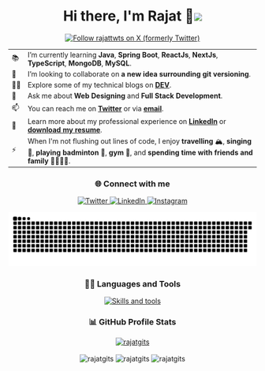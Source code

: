 <h1 align="center">Hi there, I'm Rajat 🐼<img src="https://raw.githubusercontent.com/MartinHeinz/MartinHeinz/master/wave.gif" width="30px"></h1>

<div align="center"><a href="https://twitter.com/rajattwts" target="blank"><img src="https://img.shields.io/twitter/follow/rajattwts?style=social&logo=x" alt="Follow rajattwts on X (formerly Twitter)" /></a></div>

<table border="0">
    <!-- <tr>
        <td>👔</td>
        <td>I’m currently employed at <b><a href="https://www.servicenow.com/" target="_blank">ServiceNow at Hyderabad</a></b>.</td>
    </tr> -->
    <tr>
        <td>📚</td>
        <td>I’m currently learning <b>Java</b>, <b>Spring Boot</b>, <b>ReactJs</b>, <b>NextJs</b>, <b>TypeScript</b>, <b>MongoDB</b>, <b>MySQL</b>.</td>
    </tr>
    <tr>
        <td>👯</td>
        <td>I’m looking to collaborate on <b>a new idea surrounding git versioning</b>.</td>
    </tr>
    <tr>
        <td>✍🏻</td>
        <td>Explore some of my technical blogs on <b><a href="https://dev.to/rajatblogs/" target="_blank">DEV</a></b>.</td>
    </tr>
    <tr>
        <td>💬</td>
        <td>Ask me about <b>Web Designing</b> and <b>Full Stack Development</b>.</td>
    </tr>
    <tr>
        <td>📫</td>
        <td>You can reach me on <b><a href="https://twitter.com/rajattwts" target="_blank">Twitter</a></b> or via <b><a href="mailto:rajatrajemails@gmail.com" target="_blank">email</a></b>.</td>
    </tr>
    <tr>
        <td>📄</td>
        <td>Learn more about my professional experience on <b><a href="https://www.linkedin.com/in/rajatlinks" target="_blank">LinkedIn</a></b> or <b><a href="https://github.com/rajatgits/rajatgits/raw/master/Rajat_Raj_Resume.pdf">download my resume</a></b>.</td>
    </tr>
    <tr>
        <td>⚡</td>
        <td>When I'm not flushing out lines of code, I enjoy <b>travelling</b> 🏔, <b>singing</b> 🎤, <b>playing badminton</b> 🏸, <b>gym</b> 💪, and <b>spending time with friends and family</b> 👨‍👩‍👧‍👦.</td>
    </tr>
</table>

<h3 align="center">🌐 Connect with me</h3>
<p align="center">
    <a href="https://twitter.com/rajattwts" target="blank"">
        <img src="https://skillicons.dev/icons?i=twitter" alt="Twitter"/>
    </a>
    <a href="https://linkedin.com/in/rajatlinks" target="blank">
        <img src="https://skillicons.dev/icons?i=linkedin" alt="LinkedIn"/>
    </a>
    <a href="https://instagram.com/rajat.igs" target="blank"">
        <img src="https://skillicons.dev/icons?i=instagram" alt="Instagram"/>
    </a>
</p>

<picture>
  <source media="(prefers-color-scheme: dark)" srcset="https://raw.githubusercontent.com/rajatgits/rajatgits/output/github-contribution-grid-snake-dark.svg">
  <source media="(prefers-color-scheme: light)" srcset="https://raw.githubusercontent.com/rajatgits/rajatgits/output/github-contribution-grid-snake.svg">
  <img alt="github contribution grid snake animation" src="https://raw.githubusercontent.com/rajatgits/rajatgits/output/github-contribution-grid-snake.svg">
</picture>

<h3 align="center">👨‍💻 Languages and Tools</h3>
<p align="center">
  <a href="https://skillicons.dev">
    <img src="https://skillicons.dev/icons?i=java,html,css,tailwindcss,sass,javascript,typescript,spring,maven,react,redux,nextjs,docker,git,github,mongodb,mysql,prisma,expressjs,gcp,vscode,idea,vercel" alt="Skills and tools"/>
  </a>
</p>

<h3 align="center">📊 GitHub Profile Stats</h3>
<div align="center">
    <a href="#">
        <img src="https://komarev.com/ghpvc/?username=rajatgits&label=Profile%20views&color=0e75b6&style=flat" alt="rajatgits" />
    </a>
</div>&nbsp;<br />

<div align="center">
 <img src="https://github-readme-stats.vercel.app/api/top-langs?username=rajatgits&show_icons=true&locale=en&layout=compact&theme=dracula&hide_border=true" alt="rajatgits" width="33%" height="100px"/> 
 <img src="https://github-readme-stats.vercel.app/api?username=rajatgits&show_icons=true&locale=en&theme=dracula&hide_border=true" alt="rajatgits" width="33%" height="100px"/>  
 <img src="https://github-readme-streak-stats.herokuapp.com/?user=rajatgits&theme=dracula&hide_border=true" alt="rajatgits" width="33%" height="100px"/>
</div>

